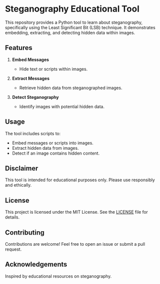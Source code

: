 # Steganography Educational Tool

This repository provides a Python tool to learn about steganography, specifically using the Least Significant Bit (LSB) technique. It demonstrates embedding, extracting, and detecting hidden data within images.

## Features

1. **Embed Messages**
   - Hide text or scripts within images.

2. **Extract Messages**
   - Retrieve hidden data from steganographed images.

3. **Detect Steganography**
   - Identify images with potential hidden data.

## Usage

The tool includes scripts to:

- Embed messages or scripts into images.
- Extract hidden data from images.
- Detect if an image contains hidden content.

## Disclaimer

This tool is intended for educational purposes only. Please use responsibly and ethically.

## License

This project is licensed under the MIT License. See the [LICENSE](LICENSE) file for details.

## Contributing

Contributions are welcome! Feel free to open an issue or submit a pull request.

## Acknowledgements

Inspired by educational resources on steganography.